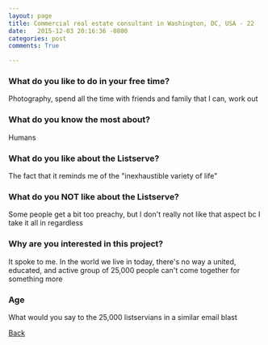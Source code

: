 ```yaml
---
layout: page
title: Commercial real estate consultant in Washington, DC, USA - 22
date:   2015-12-03 20:16:36 -0800
categories: post
comments: True

---
```


### What do you like to do in your free time?
<p>Photography, spend all the time with friends and family that I can, work out</p>

### What do you know the most about?
<p>Humans</p>

### What do you like about the Listserve?
<p>The fact that it reminds me of the "inexhaustible variety of life" </p>

### What do you NOT like about the Listserve?
<p>Some people get a bit too preachy, but I don't really not like that aspect bc I take it all in regardless</p>

### Why are you interested in this project?
<p>It spoke to me. In the world we live in today, there's no way a united, educated, and active group of 25,000 people can't come together for something more</p>

### Age
<p>What would you say to the 25,000 listservians in a similar email blast</p>

[Back][1]

[1]: /home/responders/all